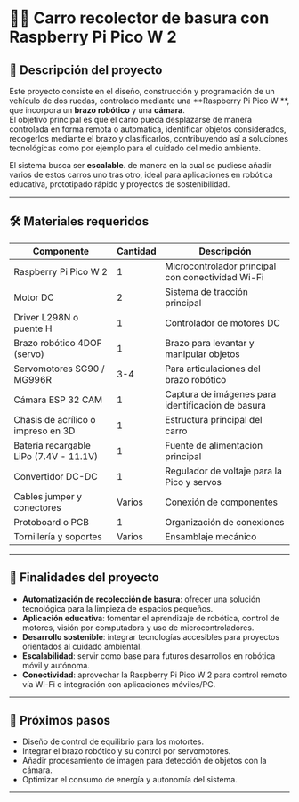 # 🚗🤖 Carro recolector de basura con Raspberry Pi Pico W 2  

## 📌 Descripción del proyecto
Este proyecto consiste en el diseño, construcción y programación de un vehículo de dos ruedas, controlado mediante una **Raspberry Pi Pico W **, que incorpora un **brazo robótico** y una **cámara**.  
El objetivo principal es que el carro pueda desplazarse de manera controlada en forma remota o automatica, identificar objetos considerados, recogerlos mediante el brazo y clasificarlos, contribuyendo así a soluciones tecnológicas como por ejemplo para el cuidado del medio ambiente.  

El sistema busca ser **escalable**. de manera en la cual se pudiese añadir varios de estos carros uno tras otro, ideal para aplicaciones en robótica educativa, prototipado rápido y proyectos de sostenibilidad.  

---

## 🛠️ Materiales requeridos

| Componente | Cantidad | Descripción |
|------------|----------|-------------|
| Raspberry Pi Pico W 2 | 1 | Microcontrolador principal con conectividad Wi-Fi |
| Motor DC | 2 | Sistema de tracción principal |
| Driver L298N o puente H | 1 | Controlador de motores DC |
| Brazo robótico 4DOF (servo) | 1 | Brazo para levantar y manipular objetos |
| Servomotores SG90 / MG996R | 3-4 | Para articulaciones del brazo robótico |
| Cámara ESP 32 CAM | 1 | Captura de imágenes para identificación de basura |
| Chasis de acrílico o impreso en 3D | 1 | Estructura principal del carro |
| Batería recargable LiPo (7.4V - 11.1V) | 1 | Fuente de alimentación principal |
| Convertidor DC-DC | 1 | Regulador de voltaje para la Pico y servos |
| Cables jumper y conectores | Varios | Conexión de componentes |
| Protoboard o PCB | 1 | Organización de conexiones |
| Tornillería y soportes | Varios | Ensamblaje mecánico |

---

## 🎯 Finalidades del proyecto
- **Automatización de recolección de basura**: ofrecer una solución tecnológica para la limpieza de espacios pequeños.  
- **Aplicación educativa**: fomentar el aprendizaje de robótica, control de motores, visión por computadora y uso de microcontroladores.  
- **Desarrollo sostenible**: integrar tecnologías accesibles para proyectos orientados al cuidado ambiental.  
- **Escalabilidad**: servir como base para futuros desarrollos en robótica móvil y autónoma.  
- **Conectividad**: aprovechar la Raspberry Pi Pico W 2 para control remoto vía Wi-Fi o integración con aplicaciones móviles/PC.  

---

## 🚀 Próximos pasos
- Diseño de control de equilibrio para los motortes.
- Integrar el brazo robótico y su control por servomotores.  
- Añadir procesamiento de imagen para detección de objetos con la cámara.  
- Optimizar el consumo de energía y autonomía del sistema.  

---
